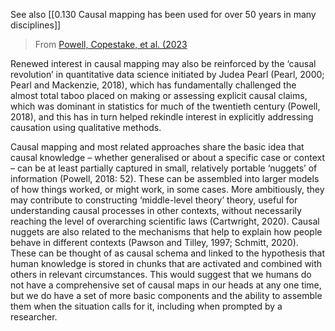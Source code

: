 
See also [[0.130 Causal mapping has been used for over 50 years in many disciplines]]

> From [Powell, Copestake, et al. (2023]()

Renewed interest in causal mapping may also be reinforced by the ‘causal revolution’ in quantitative data science initiated by Judea Pearl (Pearl, 2000; Pearl and Mackenzie, 2018), which has fundamentally challenged the almost total taboo placed on making or assessing explicit causal claims, which was dominant in statistics for much of the twentieth century (Powell, 2018), and this has in turn helped rekindle interest in explicitly addressing causation using qualitative methods.

Causal mapping and most related approaches share the basic idea that causal knowledge – whether generalised or about a specific case or context – can be at least partially captured in small, relatively portable ‘nuggets’ of information (Powell, 2018: 52). These can be assembled into larger models of how things worked, or might work, in some cases. More ambitiously, they may contribute to constructing ‘middle-level theory’ theory, useful for understanding causal processes in other contexts, without necessarily reaching the level of overarching scientific laws (Cartwright, 2020). Causal nuggets are also related to the mechanisms that help to explain how people behave in different contexts (Pawson and Tilley, 1997; Schmitt, 2020). These can be thought of as causal schema and linked to the hypothesis that human knowledge is stored in chunks that are activated and combined with others in relevant circumstances. This would suggest that we humans do not have a comprehensive set of causal maps in our heads at any one time, but we do have a set of more basic components and the ability to assemble them when the situation calls for it, including when prompted by a researcher.
